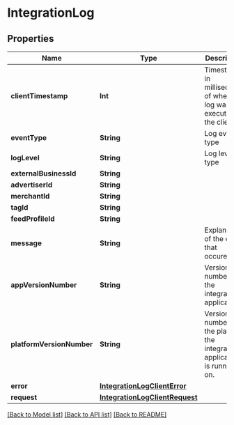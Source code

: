 # IntegrationLog

## Properties
Name | Type | Description | Notes
------------ | ------------- | ------------- | -------------
**clientTimestamp** | **Int** | Timestamp in milliseconds of when the log was executed at the client. | 
**eventType** | **String** | Log event type | 
**logLevel** | **String** | Log level type | 
**externalBusinessId** | **String** |  | [optional] 
**advertiserId** | **String** |  | [optional] 
**merchantId** | **String** |  | [optional] 
**tagId** | **String** |  | [optional] 
**feedProfileId** | **String** |  | [optional] 
**message** | **String** | Explanation of the event that occured. | [optional] 
**appVersionNumber** | **String** | Version number of the integration application. | [optional] 
**platformVersionNumber** | **String** | Version number of the platform the integration application is running on. | [optional] 
**error** | [**IntegrationLogClientError**](IntegrationLogClientError.md) |  | [optional] 
**request** | [**IntegrationLogClientRequest**](IntegrationLogClientRequest.md) |  | [optional] 

[[Back to Model list]](../README.md#documentation-for-models) [[Back to API list]](../README.md#documentation-for-api-endpoints) [[Back to README]](../README.md)


